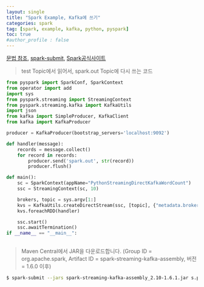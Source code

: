 ```yaml
---
layout: single
title: "Spark Example, Kafka에 쓰기"
categories: spark
tag: [spark, example, kafka, python, pyspark]
toc: true
#author_profile : false
---
```


[문법 참조](https://sparkbyexamples.com/), [spark-submit](https://12bme.tistory.com/441), [Spark공식사이트]([https://spark.apache.org/docs/latest/submitting-applications.html)

> test Topic에서 읽어서,  spark.out Topic에 다시 쓰는 코드

```python
from pyspark import SparkConf, SparkContext
from operator import add
import sys
from pyspark.streaming import StreamingContext
from pyspark.streaming.kafka import KafkaUtils
import json
from kafka import SimpleProducer, KafkaClient
from kafka import KafkaProducer

producer = KafkaProducer(bootstrap_servers='localhost:9092')

def handler(message):
    records = message.collect()
    for record in records:
        producer.send('spark.out', str(record))
        producer.flush()

def main():
    sc = SparkContext(appName="PythonStreamingDirectKafkaWordCount")
    ssc = StreamingContext(sc, 10)

    brokers, topic = sys.argv[1:]
    kvs = KafkaUtils.createDirectStream(ssc, [topic], {"metadata.broker.list": brokers})
    kvs.foreachRDD(handler)

    ssc.start()
    ssc.awaitTermination()
if __name__ == "__main__":
       
```



>  Maven Central에서 JAR을 다운로드합니다. (Group ID = org.apache.spark, Artifact ID = spark-streaming-kafka-assembly, 버전 = 1.6.0 이후)

```bash
$ spark-submit --jars spark-streaming-kafka-assembly_2.10-1.6.1.jar s.py localhost:9092 test
```

